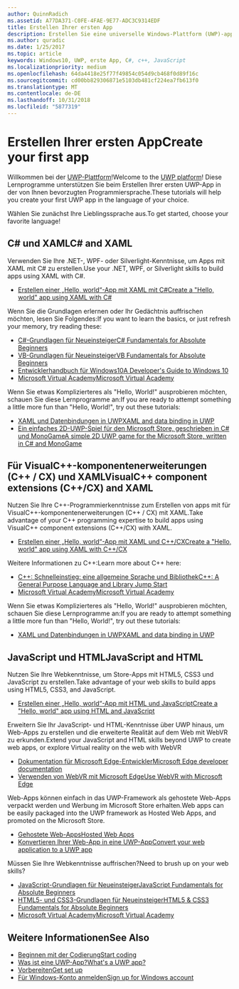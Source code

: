 ```yaml
---
author: QuinnRadich
ms.assetid: A77DA371-C0FE-4FAE-9E77-ADC3C9314EDF
title: Erstellen Ihrer ersten App
description: Erstellen Sie eine universelle Windows-Plattform (UWP)-app für Windows 10 mithilfe Ihrer bevorzugte Programmiersprache.
ms.author: quradic
ms.date: 1/25/2017
ms.topic: article
keywords: Windows10, UWP, erste App, C#, c++, JavaScript
ms.localizationpriority: medium
ms.openlocfilehash: 64da4418e25f77f49854c054d9cb468f0d89f16c
ms.sourcegitcommit: cd00bb829306871e5103db481cf224ea7fb613f0
ms.translationtype: MT
ms.contentlocale: de-DE
ms.lasthandoff: 10/31/2018
ms.locfileid: "5877319"
---
```

# <a name="create-your-first-app"></a><span data-ttu-id="5146c-104">Erstellen Ihrer ersten App</span><span class="sxs-lookup"><span data-stu-id="5146c-104">Create your first app</span></span>

<span data-ttu-id="5146c-105">Willkommen bei der [UWP-Plattform](universal-application-platform-guide.md)!</span><span class="sxs-lookup"><span data-stu-id="5146c-105">Welcome to the [UWP platform](universal-application-platform-guide.md)!</span></span> <span data-ttu-id="5146c-106">Diese Lernprogramme unterstützen Sie beim Erstellen Ihrer ersten UWP-App in der von Ihnen bevorzugten Programmiersprache.</span><span class="sxs-lookup"><span data-stu-id="5146c-106">These tutorials will help you create your first UWP app in the language of your choice.</span></span>

<span data-ttu-id="5146c-107">Wählen Sie zunächst Ihre Lieblingssprache aus.</span><span class="sxs-lookup"><span data-stu-id="5146c-107">To get started, choose your favorite language!</span></span>

## <a name="c-and-xaml"></a><span data-ttu-id="5146c-108">C# und XAML</span><span class="sxs-lookup"><span data-stu-id="5146c-108">C# and XAML</span></span>

<span data-ttu-id="5146c-109">Verwenden Sie Ihre .NET-, WPF- oder Silverlight-Kenntnisse, um Apps mit XAML mit C# zu erstellen.</span><span class="sxs-lookup"><span data-stu-id="5146c-109">Use your .NET, WPF, or Silverlight skills to build apps using XAML with C#.</span></span>

* [<span data-ttu-id="5146c-110">Erstellen einer „Hello, world“-App mit XAML mit C#</span><span class="sxs-lookup"><span data-stu-id="5146c-110">Create a "Hello, world" app using XAML with C#</span></span>](create-a-hello-world-app-xaml-universal.md)

<span data-ttu-id="5146c-111">Wenn Sie die Grundlagen erlernen oder Ihr Gedächtnis auffrischen möchten, lesen Sie Folgendes:</span><span class="sxs-lookup"><span data-stu-id="5146c-111">If you want to learn the basics, or just refresh your memory, try reading these:</span></span>

* [<span data-ttu-id="5146c-112">C#-Grundlagen für Neueinsteiger</span><span class="sxs-lookup"><span data-stu-id="5146c-112">C# Fundamentals for Absolute Beginners</span></span>](https://go.microsoft.com/fwlink/?linkid=850801)
* [<span data-ttu-id="5146c-113">VB-Grundlagen für Neueinsteiger</span><span class="sxs-lookup"><span data-stu-id="5146c-113">VB Fundamentals for Absolute Beginners</span></span>](https://go.microsoft.com/fwlink/?linkid=850802)
* [<span data-ttu-id="5146c-114">Entwicklerhandbuch für Windows10</span><span class="sxs-lookup"><span data-stu-id="5146c-114">A Developer's Guide to Windows 10</span></span>](https://go.microsoft.com/fwlink/?linkid=850804)
* [<span data-ttu-id="5146c-115">Microsoft Virtual Academy</span><span class="sxs-lookup"><span data-stu-id="5146c-115">Microsoft Virtual Academy</span></span>](http://www.microsoftvirtualacademy.com/)

<span data-ttu-id="5146c-116">Wenn Sie etwas Komplizierteres als "Hello, World!" ausprobieren möchten, schauen Sie diese Lernprogramme an:</span><span class="sxs-lookup"><span data-stu-id="5146c-116">If you are ready to attempt something a little more fun than "Hello, World!", try out these tutorials:</span></span>

* [<span data-ttu-id="5146c-117">XAML und Datenbindungen in UWP</span><span class="sxs-lookup"><span data-stu-id="5146c-117">XAML and data binding in UWP</span></span>](xaml-basics-intro.md)
* [<span data-ttu-id="5146c-118">Ein einfaches 2D-UWP-Spiel für den Microsoft Store, geschrieben in C# und MonoGame</span><span class="sxs-lookup"><span data-stu-id="5146c-118">A simple 2D UWP game for the Microsoft Store, written in C# and MonoGame</span></span>](get-started-tutorial-game-mg2d.md)


## <a name="visualc-component-extensions-ccx-and-xaml"></a><span data-ttu-id="5146c-119">Für VisualC++-komponentenerweiterungen (C++ / CX) und XAML</span><span class="sxs-lookup"><span data-stu-id="5146c-119">VisualC++ component extensions (C++/CX) and XAML</span></span>

<span data-ttu-id="5146c-120">Nutzen Sie Ihre C++-Programmierkenntnisse zum Erstellen von apps mit für VisualC++-komponentenerweiterungen (C++ / CX) mit XAML.</span><span class="sxs-lookup"><span data-stu-id="5146c-120">Take advantage of your C++ programming expertise to build apps using VisualC++ component extensions (C++/CX) with XAML.</span></span>

* [<span data-ttu-id="5146c-121">Erstellen einer „Hello, world“-App mit XAML und C++/CX</span><span class="sxs-lookup"><span data-stu-id="5146c-121">Create a "Hello, world" app using XAML with C++/CX</span></span>](create-a-basic-windows-10-app-in-cpp.md)

<span data-ttu-id="5146c-122">Weitere Informationen zu C++:</span><span class="sxs-lookup"><span data-stu-id="5146c-122">Learn more about C++ here:</span></span>

* [<span data-ttu-id="5146c-123">C++: Schnelleinstieg: eine allgemeine Sprache und Bibliothek</span><span class="sxs-lookup"><span data-stu-id="5146c-123">C++: A General Purpose Language and Library Jump Start</span></span>](http://www.microsoftvirtualacademy.com/training-courses/c-a-general-purpose-language-and-library-jump-start)
* [<span data-ttu-id="5146c-124">Microsoft Virtual Academy</span><span class="sxs-lookup"><span data-stu-id="5146c-124">Microsoft Virtual Academy</span></span>](http://go.microsoft.com/fwlink/p/?LinkID=389916)

<span data-ttu-id="5146c-125">Wenn Sie etwas Komplizierteres als "Hello, World!" ausprobieren möchten, schauen Sie diese Lernprogramme an:</span><span class="sxs-lookup"><span data-stu-id="5146c-125">If you are ready to attempt something a little more fun than "Hello, World!", try out these tutorials:</span></span>

* [<span data-ttu-id="5146c-126">XAML und Datenbindungen in UWP</span><span class="sxs-lookup"><span data-stu-id="5146c-126">XAML and data binding in UWP</span></span>](xaml-basics-intro.md)

## <a name="javascript-and-html"></a><span data-ttu-id="5146c-127">JavaScript und HTML</span><span class="sxs-lookup"><span data-stu-id="5146c-127">JavaScript and HTML</span></span>

<span data-ttu-id="5146c-128">Nutzen Sie Ihre Webkenntnisse, um Store-Apps mit HTML5, CSS3 und JavaScript zu erstellen.</span><span class="sxs-lookup"><span data-stu-id="5146c-128">Take advantage of your web skills to build apps using HTML5, CSS3, and JavaScript.</span></span>

* [<span data-ttu-id="5146c-129">Erstellen einer „Hello, world“-App mit HTML und JavaScript</span><span class="sxs-lookup"><span data-stu-id="5146c-129">Create a "Hello, world" app using HTML and JavaScript</span></span>](create-a-hello-world-app-js-uwp.md)

<span data-ttu-id="5146c-130">Erweitern Sie Ihr JavaScript- und HTML-Kenntnisse über UWP hinaus, um Web-Apps zu erstellen und die erweiterte Realität auf dem Web mit WebVR zu erkunden.</span><span class="sxs-lookup"><span data-stu-id="5146c-130">Extend your JavaScript and HTML skills beyond UWP to create web apps, or explore Virtual reality on the web with WebVR</span></span>

* [<span data-ttu-id="5146c-131">Dokumentation für Microsoft Edge-Entwickler</span><span class="sxs-lookup"><span data-stu-id="5146c-131">Microsoft Edge developer documentation</span></span>](https://docs.microsoft.com/microsoft-edge/)
* [<span data-ttu-id="5146c-132">Verwenden von WebVR mit Microsoft Edge</span><span class="sxs-lookup"><span data-stu-id="5146c-132">Use WebVR with Microsoft Edge</span></span>](https://docs.microsoft.com/en-us/microsoft-edge/webvr/)

<span data-ttu-id="5146c-133">Web-Apps können einfach in das UWP-Framework als gehostete Web-Apps verpackt werden und Werbung im Microsoft Store erhalten.</span><span class="sxs-lookup"><span data-stu-id="5146c-133">Web apps can be easily packaged into the UWP framework as Hosted Web Apps, and promoted on the Microsoft Store.</span></span>

* [<span data-ttu-id="5146c-134">Gehostete Web-Apps</span><span class="sxs-lookup"><span data-stu-id="5146c-134">Hosted Web Apps</span></span>](https://developer.microsoft.com/windows/bridges/hosted-web-apps)
* [<span data-ttu-id="5146c-135">Konvertieren Ihrer Web-App in eine UWP-App</span><span class="sxs-lookup"><span data-stu-id="5146c-135">Convert your web application to a UWP app</span></span>](../porting/hwa-create-windows.md)

<span data-ttu-id="5146c-136">Müssen Sie Ihre Webkenntnisse auffrischen?</span><span class="sxs-lookup"><span data-stu-id="5146c-136">Need to brush up on your web skills?</span></span>

* [<span data-ttu-id="5146c-137">JavaScript-Grundlagen für Neueinsteiger</span><span class="sxs-lookup"><span data-stu-id="5146c-137">JavaScript Fundamentals for Absolute Beginners</span></span>](http://www.microsoftvirtualacademy.com/training-courses/javascript-fundamentals-for-absolute-beginners)
* [<span data-ttu-id="5146c-138">HTML5- und CSS3-Grundlagen für Neueinsteiger</span><span class="sxs-lookup"><span data-stu-id="5146c-138">HTML5 & CSS3 Fundamentals for Absolute Beginners</span></span>](http://www.microsoftvirtualacademy.com/training-courses/html5-css3-fundamentals-development-for-absolute-beginners)
* [<span data-ttu-id="5146c-139">Microsoft Virtual Academy</span><span class="sxs-lookup"><span data-stu-id="5146c-139">Microsoft Virtual Academy</span></span>](http://go.microsoft.com/fwlink/p/?LinkID=389916)

## <a name="see-also"></a><span data-ttu-id="5146c-140">Weitere Informationen</span><span class="sxs-lookup"><span data-stu-id="5146c-140">See Also</span></span>

* [<span data-ttu-id="5146c-141">Beginnen mit der Codierung</span><span class="sxs-lookup"><span data-stu-id="5146c-141">Start coding</span></span>](create-uwp-apps.md)
* [<span data-ttu-id="5146c-142">Was ist eine UWP-App?</span><span class="sxs-lookup"><span data-stu-id="5146c-142">What's a UWP app?</span></span>](universal-application-platform-guide.md)
* [<span data-ttu-id="5146c-143">Vorbereiten</span><span class="sxs-lookup"><span data-stu-id="5146c-143">Get set up</span></span>](get-set-up.md)
* [<span data-ttu-id="5146c-144">Für Windows-Konto anmelden</span><span class="sxs-lookup"><span data-stu-id="5146c-144">Sign up for Windows account</span></span>](sign-up.md)
